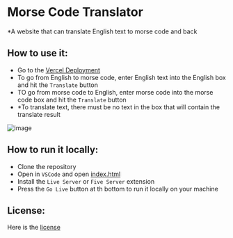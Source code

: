 # Morse Code Translator

*A website that can translate English text to morse code and back

## How to use it:
- Go to the [Vercel Deployment](https://morse-code-website-beige.vercel.app/)
- To go from English to morse code, enter English text into the English box and hit the `Translate` button
- TO go from morse code to English, enter morse code into the morse code box and hit the `Translate` button
- *To translate text, there must be no text in the box that will contain the translate result

![image](https://github.com/user-attachments/assets/bbb63d21-b636-4ac8-a816-67efcf4c853c)

## How to run it locally:
- Clone the repository
- Open in `VSCode` and open [index.html](index.html)
- Install the `Live Server` or `Five Server` extension
- Press the `Go Live` button at th bottom to run it locally on your machine

## License:
Here is the [license](LICENSE)
